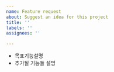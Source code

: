 ```yaml
---
name: Feature request
about: Suggest an idea for this project
title: ''
labels: ''
assignees: ''

---
```


* 목표기능설명
* 추가될 기능들 설명
